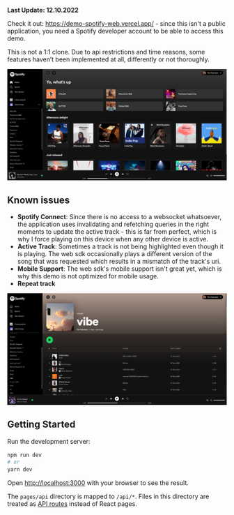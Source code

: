 **Last Update: 12.10.2022**

Check it out: https://demo-spotify-web.vercel.app/ - since this isn't a public application, you need a Spotify developer account to be able to access this demo.

This is not a 1:1 clone. Due to api restrictions and time reasons, some features haven’t been implemented at all, differently or not thoroughly.



![Preview](public/preview.png)



## Known issues
- **Spotify Connect**: Since there is no access to a websocket whatsoever, the application uses invalidating and refetching queries in the right moments to update the active track - this is far from perfect, which is why I force playing on this device when any other device is active.
- **Active Track**: Sometimes a track is not being highlighted even though it is playing. The web sdk occasionally plays a different version of the song that was requested which results in a mismatch of the track's uri.
- **Mobile Support**: The web sdk's mobile support isn't great yet, which is why this demo is not optimized for mobile usage.
- **Repeat track**


![Preview Playlist](public/preview-playlist.png)


## Getting Started

Run the development server:

```bash
npm run dev
# or
yarn dev
```

Open [http://localhost:3000](http://localhost:3000) with your browser to see the result.

The `pages/api` directory is mapped to `/api/*`. Files in this directory are treated as [API routes](https://nextjs.org/docs/api-routes/introduction) instead of React pages.
